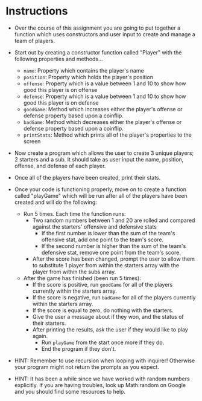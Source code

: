 # **Instructions**

* Over the course of this assignment you are going to put together a function which uses constructors and user input to create and manage a team of players.

* Start out by creating a constructor function called "Player" with the following properties and methods...
 
  * `name`: Property which contains the player's name
  * `position`: Property which holds the player's position
  * `offense`: Property which is a value between 1 and 10 to show how good this player is on offense
  * `defense`: Property which is a value between 1 and 10 to show how good this player is on defense
  * `goodGame`: Method which increases either the player's offense or defense property based upon a coinflip.
  * `badGame`: Method which decreases either the player's offense or defense property based upon a coinflip.
  * `printStats`: Method which prints all of the player's properties to the screen

* Now create a program which allows the user to create 3 unique players; 2 starters and a sub. It should take as user input the name, position, offense, and defense of each player.

* Once all of the players have been created, print their stats.

* Once your code is functioning properly, move on to create a function called "playGame" which will be run after all of the players have been created and will do the following:

  * Run 5 times. Each time the function runs:
    * Two random numbers between 1 and 20 are rolled and compared against the starters' offensive and defensive stats
      * If the first number is lower than the sum of the team's offensive stat, add one point to the team's score.
      * If the second number is higher than the sum of the team's defensive stat, remove one point from the team's score.
    * After the score has been changed, prompt the user to allow them to substitute 1 player from within the starters array with the player from within the subs array.
  * After the game has finished (been run 5 times):
    * If the score is positive, run `goodGame` for all of the players currently within the starters array.
    * If the score is negative, run `badGame` for all of the players currently within the starters array.
    * If the score is equal to zero, do nothing with the starters.
    * Give the user a message about if they won, and the status of their starters.
    * After printing the results, ask the user if they would like to play again.
      * Run `playGame` from the start once more if they do.
      * End the program if they don't.

* HINT: Remember to use recursion when looping with inquirer! Otherwise your program might not return the prompts as you expect.

* HINT: It has been a while since we have worked with random numbers explicitly. If you are having troubles, look up Math.random on Google and you should find some resources to help.

